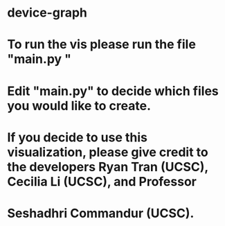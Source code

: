 # device-graph
# To run the vis please run the file "main.py <graph> <algorithm> <threshold>"
# Edit "main.py" to decide which files you would like to create.
# If you decide to use this visualization, please give credit to the developers Ryan Tran (UCSC), Cecilia Li (UCSC), and Professor
# Seshadhri Commandur (UCSC).
